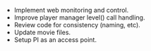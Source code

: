 * Implement web monitoring and control.
* Improve player manager level() call handling.
* Review code for consistency (naming, etc).
* Update movie files.
* Setup PI as an access point.
